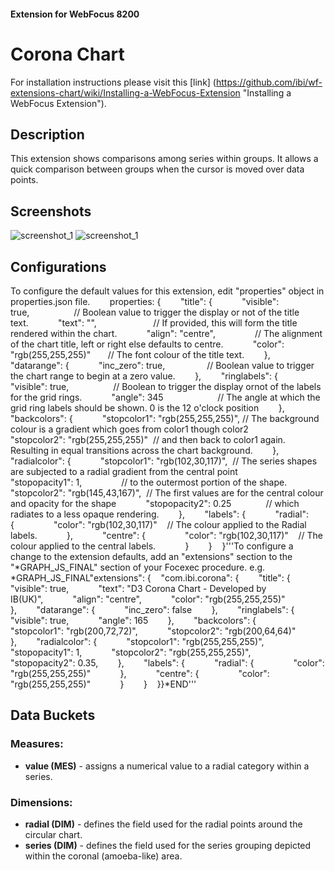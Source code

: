 #### Extension for WebFocus 8200
# Corona Chart
For installation instructions please visit this [link] (https://github.com/ibi/wf-extensions-chart/wiki/Installing-a-WebFocus-Extension "Installing a WebFocus Extension").
## Description
This extension shows comparisons among series within groups. It allows a quick comparison between groups when the cursor is moved over data points.
## Screenshots
![screenshot_1](https://github.com/ibi/wf-extensions-chart/blob/master/com.ibi.corona/screenshots/1.png)
![screenshot_1](https://github.com/ibi/wf-extensions-chart/blob/master/com.ibi.corona/screenshots/2.png)
## Configurations
To configure the default values for this extension, edit "properties" object in properties.json file.    
    properties: {        "title": {            "visible": true,                  // Boolean value to trigger the display or not of the title text.            "text": "",                       // If provided, this will form the title rendered within the chart.            "align": "centre",                // The alignment of the chart title, left or right else defaults to centre.            "color": "rgb(255,255,255)"       // The font colour of the title text.        },        "datarange": {            "inc_zero": true,                 // Boolean value to trigger the chart range to begin at a zero value.        },        "ringlabels": {            "visible": true,                  // Boolean to trigger the display ornot of the labels for the grid rings.            "angle": 345                      // The angle at which the grid ring labels should be shown. 0 is the 12 o'clock position        },        "backcolors": {            "stopcolor1": "rgb(255,255,255)", // The background colour is a gradient which goes from color1 though color2            "stopcolor2": "rgb(255,255,255)"  // and then back to color1 again. Resulting in equal transitions across the chart background.        },        "radialcolor": {            "stopcolor1": "rgb(102,30,117)",  // The series shapes are subjected to a radial gradient from the central point            "stopopacity1": 1,                // to the outermost portion of the shape.            "stopcolor2": "rgb(145,43,167)",  // The first values are for the central colour and opacity for the shape            "stopopacity2": 0.25              // which radiates to a less opaque rendering.        },        "labels": {            "radial": {                "color": "rgb(102,30,117)"    // The colour applied to the Radial labels.            },            "centre": {                "color": "rgb(102,30,117)"    // The colour applied to the central labels.            }        }    }'''To configure a change to the extension defaults, add an "extensions" section to the "*GRAPH_JS_FINAL" section of your Focexec procedure. e.g.
    *GRAPH_JS_FINAL"extensions": {    "com.ibi.corona": {        "title": {            "visible": true,            "text": "D3 Corona Chart - Developed by IB(UK)",            "align": "centre",            "color": "rgb(255,255,255)"         },        "datarange": {            "inc_zero": false        },        "ringlabels": {            "visible": true,            "angle": 165        },        "backcolors": {            "stopcolor1": "rgb(200,72,72)",            "stopcolor2": "rgb(200,64,64)"        },        "radialcolor": {            "stopcolor1": "rgb(255,255,255)",            "stopopacity1": 1,            "stopcolor2": "rgb(255,255,255)",            "stopopacity2": 0.35,        },        "labels": {            "radial": {                "color": "rgb(255,255,255)"            },            "centre": {                "color": "rgb(255,255,255)"            }        }    }}*END'''
## Data Buckets
### Measures:
* **value (MES)** - assigns a numerical value to a radial category within a series.
### Dimensions:
* **radial (DIM)** - defines the field used for the radial points around the circular chart.
* **series (DIM)** - defines the field used for the series grouping depicted within the coronal (amoeba-like) area.

